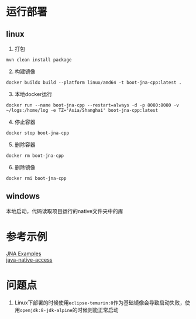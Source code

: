 # 运行部署
## linux
1. 打包
```shell
mvn clean install package
```

2. 构建镜像
```shell
docker buildx build --platform linux/amd64 -t boot-jna-cpp:latest .
```

3. 本地docker运行
```shell
docker run --name boot-jna-cpp --restart=always -d -p 8080:8080 -v ~/logs:/home/log -e TZ='Asia/Shanghai' boot-jna-cpp:latest
```

4. 停止容器
```shell
docker stop boot-jna-cpp
```

5. 删除容器
```shell
docker rm boot-jna-cpp
```

6. 删除镜像
```shell
docker rmi boot-jna-cpp
```

## windows
本地启动，代码读取项目运行的native文件夹中的库


# 参考示例
[JNA Examples](https://www.eshayne.com/jnaex/index.html)   
[java-native-access](https://github.com/java-native-access/jna)

# 问题点
1. Linux下部署的时候使用`eclipse-temurin:8`作为基础镜像会导致启动失败，使用`openjdk:8-jdk-alpine`的时候则能正常启动
